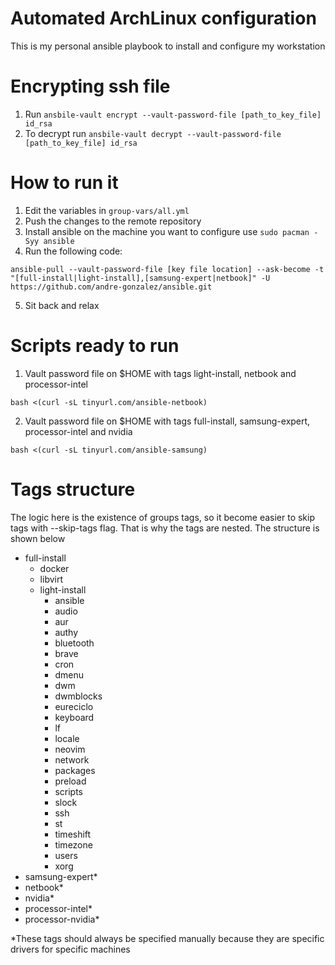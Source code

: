 # Automated ArchLinux configuration
This is my personal ansible playbook to install and configure my workstation


# Encrypting ssh file
1. Run `ansbile-vault encrypt --vault-password-file [path_to_key_file] id_rsa`
2. To decrypt run `ansbile-vault decrypt --vault-password-file [path_to_key_file] id_rsa`

# How to run it
1. Edit the variables in `group-vars/all.yml`
2. Push the changes to the remote repository
3. Install ansible on the machine you want to configure use `sudo pacman -Syy ansible`
4. Run the following code:
```
ansible-pull --vault-password-file [key file location] --ask-become -t "[full-install|light-install],[samsung-expert|netbook]" -U https://github.com/andre-gonzalez/ansible.git
```
5. Sit back and relax

# Scripts ready to run
1. Vault password file on $HOME with tags light-install, netbook and processor-intel
```
bash <(curl -sL tinyurl.com/ansible-netbook)
```

2. Vault password file on $HOME with tags full-install, samsung-expert, processor-intel and nvidia
```
bash <(curl -sL tinyurl.com/ansible-samsung)
```

# Tags structure
The logic here is the existence of groups tags, so it become easier to skip tags with --skip-tags flag. That is why the tags are nested. The structure is shown below
- full-install
  - docker
  - libvirt
  - light-install
    - ansible
    - audio
    - aur
    - authy
    - bluetooth
    - brave
    - cron
    - dmenu
    - dwm
    - dwmblocks
    - eureciclo
    - keyboard
    - lf
    - locale
    - neovim
    - network
    - packages
    - preload
    - scripts
    - slock
    - ssh
    - st
    - timeshift
    - timezone
    - users
    - xorg
- samsung-expert*
- netbook*
- nvidia*
- processor-intel*
- processor-nvidia*

*These tags should always be specified manually because they are specific drivers for specific machines
